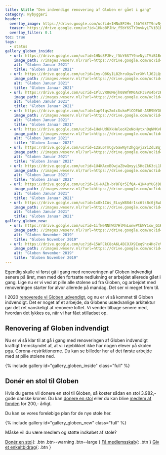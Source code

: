 ```yaml
---
title: &title "Den indvendige renovering af Globen er gået i gang"
category: Nybyggeri
header:
  overlay_image: https://drive.google.com/uc?id=1HNo8PJHv_f5bY6STY9nvNyLTViB1Bdcp
  teaser: https://drive.google.com/uc?id=1HNo8PJHv_f5bY6STY9nvNyLTViB1Bdcp
  overlay_filter: 0.1
toc: true
tags:
  - status
gallery_globen_inside:
  - url: https://drive.google.com/uc?id=1HNo8PJHv_f5bY6STY9nvNyLTViB1Bdcp
    image_path: //images.weserv.nl/?url=https://drive.google.com/uc?id=1HNo8PJHv_f5bY6STY9nvNyLTViB1Bdcp&w=400
    alt: "Globen Januar 2021"
    title: "Globen Januar 2021"
  - url: https://drive.google.com/uc?id=1my-Q8KyIL82hruOyw7xrXW-lJ62LQxFv
    image_path: //images.weserv.nl/?url=https://drive.google.com/uc?id=1my-Q8KyIL82hruOyw7xrXW-lJ62LQxFv&w=400
    alt: "Globen Januar 2021"
    title: "Globen Januar 2021"
  - url: https://drive.google.com/uc?id=1PlLVR06Mejh08WfRM6AcF3SVs4brzRRb
    image_path: //images.weserv.nl/?url=https://drive.google.com/uc?id=1PlLVR06Mejh08WfRM6AcF3SVs4brzRRb&w=400
    alt: "Globen Januar 2021"
    title: "Globen Januar 2021"
  - url: https://drive.google.com/uc?id=1ap9fqs2mtcUukmPlCOEbG-ASR9NYG0Jx
    image_path: //images.weserv.nl/?url=https://drive.google.com/uc?id=1ap9fqs2mtcUukmPlCOEbG-ASR9NYG0Jx&w=400
    alt: "Globen Januar 2021"
    title: "Globen Januar 2021"
  - url: https://drive.google.com/uc?id=1HeHUdKXkHeleoX2eNoHytxnOqNMKvRXe
    image_path: //images.weserv.nl/?url=https://drive.google.com/uc?id=1HeHUdKXkHeleoX2eNoHytxnOqNMKvRXe&w=400
    alt: "Globen Januar 2021"
    title: "Globen Januar 2021"
  - url: https://drive.google.com/uc?id=12aL6TmCgv5awNyTZhgqvjZYiZdL8qjDu
    image_path: //images.weserv.nl/?url=https://drive.google.com/uc?id=12aL6TmCgv5awNyTZhgqvjZYiZdL8qjDu&w=400
    alt: "Globen Januar 2021"
    title: "Globen Januar 2021"
  - url: https://drive.google.com/uc?id=1U4KAcxBOwjaZbwQnyyL5HoZkK3cL1kVr
    image_path: //images.weserv.nl/?url=https://drive.google.com/uc?id=1U4KAcxBOwjaZbwQnyyL5HoZkK3cL1kVr&w=400
    alt: "Globen Januar 2021"
    title: "Globen Januar 2021"
  - url: https://drive.google.com/uc?id=1K-NAIb-bY8FQr5EfQA-41N4uYUGjDEOH
    image_path: //images.weserv.nl/?url=https://drive.google.com/uc?id=1K-NAIb-bY8FQr5EfQA-41N4uYUGjDEOH&w=400
    alt: "Globen Januar 2021"
    title: "Globen Januar 2021"
  - url: https://drive.google.com/uc?id=1x0k1CAs_ELuyW88dr1sc6tsBc0j8wL4r
    image_path: //images.weserv.nl/?url=https://drive.google.com/uc?id=1x0k1CAs_ELuyW88dr1sc6tsBc0j8wL4r&w=400
    alt: "Globen Januar 2021"
    title: "Globen Januar 2021"
gallery_globen_new:
  - url: https://drive.google.com/uc?id=1ifNeNNhWd7HlMnLonwPtbWY1sw_G1HOh
    image_path: //images.weserv.nl/?url=https://drive.google.com/uc?id=1ifNeNNhWd7HlMnLonwPtbWY1sw_G1HOh&w=400
    alt: "Globen November 2019"
    title: "Globen November 2019"
  - url: https://drive.google.com/uc?id=15WFCkC8oA6L4BCOJX9Eeq9hc4Ho7xVU-
    image_path: //images.weserv.nl/?url=https://drive.google.com/uc?id=15WFCkC8oA6L4BCOJX9Eeq9hc4Ho7xVU-&w=400
    alt: "Globen November 2019"
    title: "Globen November 2019"
---
```


Egentlig skulle vi først gå i gang med renoveringen af Globen indvendigt senere på året, men med den fortsatte nedlukning er arbejdet allerede gået i gang. Lige nu er vi ved at pille alle stolene ud fra Globen, og arbejdet med renoveringen starter for alvor allerede på mandag. Det ser vi meget frem til.

I 2020 [renoverede vi Globen udvendigt](/nybyggeri/status-december-2020/), og nu er vi så kommet til Globen indvendigt. Det er noget af et arbejde, da Globens usædvanlige arkitektur gør det ret vanskeligt at renovere loftet. Vi vender tilbage senere med, hvordan det lykkes os, når vi har fået stilladset op.

## Renovering af Globen indvendigt

Nu er vi så klar til at gå i gang med renoveringen af Globen indvendigt kraftigt fremskyndet af, at vi i øjeblikket ikke har nogen elever på skolen pga. Corona-restriktionerne. Du kan se billeder her af det første arbejde med at pille stolene ned.

{% include gallery id="gallery_globen_inside" class="full" %}

## Donér en stol til Globen

Hvis du gerne vil donere en stol til Globen, så koster sådan en stol 3.982,- gode danske kroner. Du kan [donere en stol](/stot-globen-stol/) eller du kan blive [medlem af fonden](/medlem/) for 200,- årligt.

Du kan se vores foreløbige plan for de nye stole her.

{% include gallery id="gallery_globen_new" class="full" %}

Måske vil du være medlem og støtte indkøbet af stole?

[Donér en stol](/stol/buy){: .btn .btn--warning .btn--large } [Få medlemsskab](/medlem/buy){: .btn } [Giv et enkeltbidrag](/bidrag/buy){: .btn }

